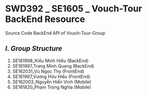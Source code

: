 # SWD392 _ SE1605 _ Vouch-Tour BackEnd Resource
Source Code BackEnd API of Vouch-Tour-Group
## ***I. Group Structure***
1. SE161998_Kiều Minh Hiếu (BackEnd)
2. SE161987_Trang Minh Quang (BackEnd)
3. SE162031_Vũ Ngọc Thy (FrontEnd)
4. SE161967_Vương Hữu Hiếu (FrontEnd)
5. SE162003_Nguyễn Hiển Vinh (Mobile)
6. SE161820_Phạm Trọng Nghĩa (Mobile)

